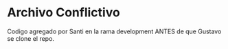# Archivo Conflictivo

Codigo agregado por Santi en la rama development ANTES de que Gustavo se clone el repo.